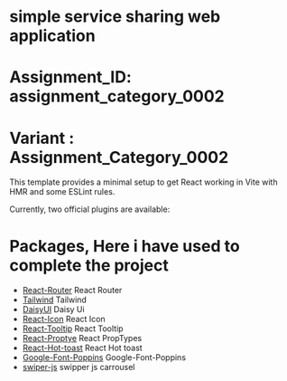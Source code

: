 # simple service sharing web application
# Assignment_ID: assignment_category_0002
# Variant : Assignment_Category_0002


This template provides a minimal setup to get React working in Vite with HMR and some ESLint rules.

Currently, two official plugins are available:
# Packages, Here i have used to complete the project

- [React-Router](https://reactrouter.com/en/main) React Router
- [Tailwind](https://tailwindcss.com/) Tailwind
- [DaisyUI](https://daisyui.com/docs/install/) Daisy Ui
- [React-Icon](https://daisyui.com/docs/install/) React Icon
- [React-Tooltip](https://react-tooltip.com/docs/getting-started) React Tooltip
- [React-Proptye](https://www.npmjs.com/package/prop-types) React PropTypes
- [React-Hot-toast](https://react-hot-toast.com/) React Hot toast 
- [Google-Font-Poppins]() Google-Font-Poppins
- [swiper-js](https://swiperjs.com/get-started) swipper js carrousel
